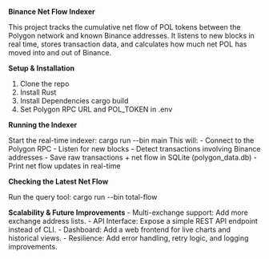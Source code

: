 **Binance Net Flow Indexer**

This project tracks the cumulative net flow of POL tokens between the Polygon network and known Binance addresses.
It listens to new blocks in real time, stores transaction data, and calculates how much net POL has moved into and out of Binance.

**Setup & Installation**
1. Clone the repo
2. Install Rust
3. Install Dependencies
    cargo build
4. Set Polygon RPC URL and POL_TOKEN in .env

**Running the Indexer**

Start the real-time indexer:
cargo run --bin main
This will:
    - Connect to the Polygon RPC
    - Listen for new blocks
    - Detect transactions involving Binance addresses
    - Save raw transactions + net flow in SQLite (polygon_data.db)
    - Print net flow updates in real-time

**Checking the Latest Net Flow**

Run the query tool:
cargo run --bin total-flow


**Scalability & Future Improvements**
    - Multi-exchange support: Add more exchange address lists.
    - API Interface: Expose a simple REST API endpoint instead of CLI.
    - Dashboard: Add a web frontend for live charts and historical views.
    - Resilience: Add error handling, retry logic, and logging improvements.
